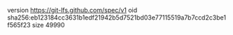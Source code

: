 version https://git-lfs.github.com/spec/v1
oid sha256:eb123184cc3631b1edf21942b5d7521bd03e77115519a7b7ccd2c3be1f565f23
size 49990
